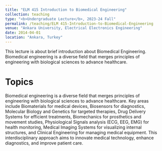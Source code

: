 ```yaml
---
title: "ELM 415 Introduction to Biomedical Engineering"
collection: teaching
type: "<b>Undergraduate Lecture</b>, 2023-24 Fall"
permalink: /teaching/ELM 415-Introduction-to-Biomedical-Engineering
venue: "Ankara University, Electrical Electronics Engineering"
date: 2014-04-01
location: "Ankara, Turkey"
---
```


This lecture is about brief introduction about Biomedical Engineering. Biomedical engineering is a diverse field that merges principles of engineering with biological sciences to advance healthcare.

Topics
======
Biomedical engineering is a diverse field that merges principles of engineering with biological sciences to advance healthcare. Key areas include Biomaterials for medical devices, Biosensors for diagnostics, Molecular Biology and Genetics for targeted therapies, Drug Delivery Systems for efficient treatments, Biomechanics for prosthetics and movement studies, Physiological Signals analysis (ECG, EEG, EMG) for health monitoring, Medical Imaging Systems for visualizing internal structures, and Clinical Engineering for managing medical equipment. This interdisciplinary approach aims to innovate medical technology, enhance diagnostics, and improve patient care.